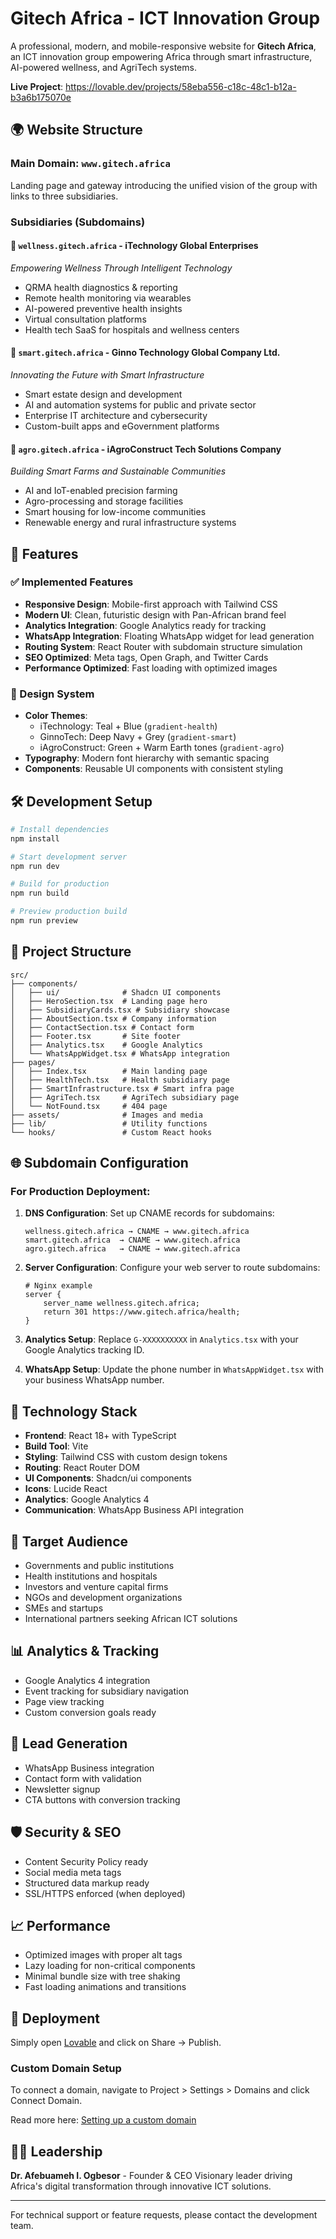 # Gitech Africa - ICT Innovation Group

A professional, modern, and mobile-responsive website for **Gitech Africa**, an ICT innovation group empowering Africa through smart infrastructure, AI-powered wellness, and AgriTech systems.

**Live Project**: https://lovable.dev/projects/58eba556-c18c-48c1-b12a-b3a6b175070e

## 🌍 Website Structure

### Main Domain: `www.gitech.africa`
Landing page and gateway introducing the unified vision of the group with links to three subsidiaries.

### Subsidiaries (Subdomains)

#### 🏥 `wellness.gitech.africa` - iTechnology Global Enterprises
*Empowering Wellness Through Intelligent Technology*
- QRMA health diagnostics & reporting
- Remote health monitoring via wearables  
- AI-powered preventive health insights
- Virtual consultation platforms
- Health tech SaaS for hospitals and wellness centers

#### 🏢 `smart.gitech.africa` - Ginno Technology Global Company Ltd.
*Innovating the Future with Smart Infrastructure*
- Smart estate design and development
- AI and automation systems for public and private sector
- Enterprise IT architecture and cybersecurity
- Custom-built apps and eGovernment platforms

#### 🌱 `agro.gitech.africa` - iAgroConstruct Tech Solutions Company
*Building Smart Farms and Sustainable Communities*
- AI and IoT-enabled precision farming
- Agro-processing and storage facilities
- Smart housing for low-income communities
- Renewable energy and rural infrastructure systems

## 🚀 Features

### ✅ Implemented Features
- **Responsive Design**: Mobile-first approach with Tailwind CSS
- **Modern UI**: Clean, futuristic design with Pan-African brand feel
- **Analytics Integration**: Google Analytics ready for tracking
- **WhatsApp Integration**: Floating WhatsApp widget for lead generation
- **Routing System**: React Router with subdomain structure simulation
- **SEO Optimized**: Meta tags, Open Graph, and Twitter Cards
- **Performance Optimized**: Fast loading with optimized images

### 🎨 Design System
- **Color Themes**:
  - iTechnology: Teal + Blue (`gradient-health`)
  - GinnoTech: Deep Navy + Grey (`gradient-smart`) 
  - iAgroConstruct: Green + Warm Earth tones (`gradient-agro`)
- **Typography**: Modern font hierarchy with semantic spacing
- **Components**: Reusable UI components with consistent styling

## 🛠️ Development Setup

```bash
# Install dependencies
npm install

# Start development server
npm run dev

# Build for production
npm run build

# Preview production build
npm run preview
```

## 📁 Project Structure

```
src/
├── components/
│   ├── ui/              # Shadcn UI components
│   ├── HeroSection.tsx  # Landing page hero
│   ├── SubsidiaryCards.tsx # Subsidiary showcase
│   ├── AboutSection.tsx # Company information
│   ├── ContactSection.tsx # Contact form
│   ├── Footer.tsx       # Site footer
│   ├── Analytics.tsx    # Google Analytics
│   └── WhatsAppWidget.tsx # WhatsApp integration
├── pages/
│   ├── Index.tsx        # Main landing page
│   ├── HealthTech.tsx   # Health subsidiary page
│   ├── SmartInfrastructure.tsx # Smart infra page
│   ├── AgriTech.tsx     # AgriTech subsidiary page
│   └── NotFound.tsx     # 404 page
├── assets/              # Images and media
├── lib/                 # Utility functions
└── hooks/               # Custom React hooks
```

## 🌐 Subdomain Configuration

### For Production Deployment:

1. **DNS Configuration**: Set up CNAME records for subdomains:
   ```
   wellness.gitech.africa → CNAME → www.gitech.africa
   smart.gitech.africa  → CNAME → www.gitech.africa
   agro.gitech.africa   → CNAME → www.gitech.africa
   ```

2. **Server Configuration**: Configure your web server to route subdomains:
   ```nginx
   # Nginx example
   server {
       server_name wellness.gitech.africa;
       return 301 https://www.gitech.africa/health;
   }
   ```

3. **Analytics Setup**: Replace `G-XXXXXXXXXX` in `Analytics.tsx` with your Google Analytics tracking ID.

4. **WhatsApp Setup**: Update the phone number in `WhatsAppWidget.tsx` with your business WhatsApp number.

## 📱 Technology Stack
- **Frontend**: React 18+ with TypeScript
- **Build Tool**: Vite
- **Styling**: Tailwind CSS with custom design tokens
- **Routing**: React Router DOM
- **UI Components**: Shadcn/ui components
- **Icons**: Lucide React
- **Analytics**: Google Analytics 4
- **Communication**: WhatsApp Business API integration

## 👥 Target Audience
- Governments and public institutions
- Health institutions and hospitals
- Investors and venture capital firms
- NGOs and development organizations
- SMEs and startups
- International partners seeking African ICT solutions

## 📊 Analytics & Tracking
- Google Analytics 4 integration
- Event tracking for subsidiary navigation
- Page view tracking
- Custom conversion goals ready

## 💬 Lead Generation
- WhatsApp Business integration
- Contact form with validation
- Newsletter signup
- CTA buttons with conversion tracking

## 🛡️ Security & SEO
- Content Security Policy ready
- Social media meta tags
- Structured data markup ready
- SSL/HTTPS enforced (when deployed)

## 📈 Performance
- Optimized images with proper alt tags
- Lazy loading for non-critical components
- Minimal bundle size with tree shaking
- Fast loading animations and transitions

## 🔧 Deployment

Simply open [Lovable](https://lovable.dev/projects/58eba556-c18c-48c1-b12a-b3a6b175070e) and click on Share -> Publish.

### Custom Domain Setup

To connect a domain, navigate to Project > Settings > Domains and click Connect Domain.

Read more here: [Setting up a custom domain](https://docs.lovable.dev/tips-tricks/custom-domain#step-by-step-guide)

## 👨‍💼 Leadership
**Dr. Afebuameh I. Ogbesor** - Founder & CEO
Visionary leader driving Africa's digital transformation through innovative ICT solutions.

---

For technical support or feature requests, please contact the development team.
